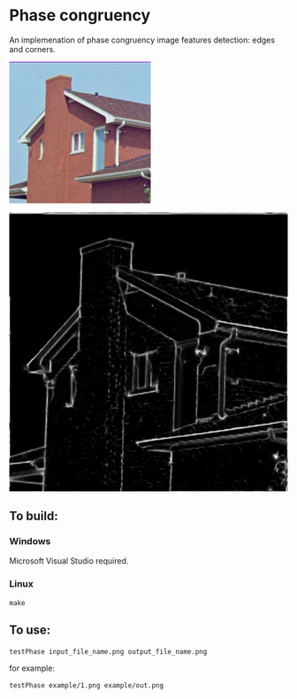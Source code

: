 # Phase congruency #

An implemenation of phase congruency image features detection: edges and corners.

![Example of features detection](/example/1.png)

![Example of features detection](/example/out.png)

## To build: ##

### Windows ###

Microsoft Visual Studio required.

### Linux ###

    make

## To use: ##

    testPhase input_file_name.png output_file_name.png

for example:

    testPhase example/1.png example/out.png
